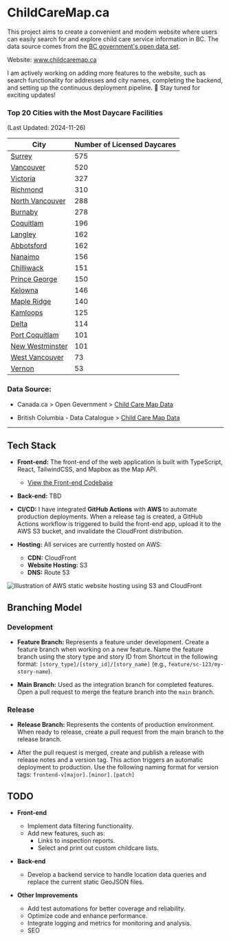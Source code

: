 # ChildCareMap.ca

This project aims to create a convenient and modern website where users can easily search for and explore child care service information in BC. The data source comes from the [BC government's open data set](#data-source).

Website: www.childcaremap.ca

I am actively working on adding more features to the website, such as search functionality for addresses and city names, completing the backend, and setting up  the continuous deployment pipeline. 💪 Stay tuned for exciting updates!

### Top 20 Cities with the Most Daycare Facilities
(Last Updated: 2024-11-26)

| City          | Number of Licensed Daycares |
| ------------- | ------------- |
| [Surrey](dataset/20241126/surrey.geojson) | 575 |
| [Vancouver](dataset/20241126/vancouver.geojson) | 520 |
| [Victoria](dataset/20241126/victoria.geojson) | 327 |
| [Richmond](dataset/20241126/richmond.geojson) | 310 |
| [North Vancouver](dataset/20241126/north_vancouver.geojson) | 288 |
| [Burnaby](dataset/20241126/burnaby.geojson) | 278 |
| [Coquitlam](dataset/20241126/coquitlam.geojson) | 196 |
| [Langley](dataset/20241126/langley.geojson) | 162 |
| [Abbotsford](dataset/20241126/abbotsford.geojson) | 162 |
| [Nanaimo](dataset/20241126/nanaimo.geojson) | 156 |
| [Chilliwack](dataset/20241126/chilliwack.geojson) | 151 |
| [Prince George](dataset/20241126/prince_george.geojson) | 150 |
| [Kelowna](dataset/20241126/kelowna.geojson) | 146 |
| [Maple Ridge](dataset/20241126/maple_ridge.geojson) | 140 |
| [Kamloops](dataset/20241126/kamloops.geojson) | 125 |
| [Delta](dataset/20241126/delta.geojson) | 114 |
| [Port Coquitlam](dataset/20241126/port_coquitlam.geojson) | 101 |
| [New Westminster](dataset/20241126/new_westminster.geojson) | 101 |
| [West Vancouver](dataset/20241126/west_vancouver.geojson) | 73 |
| [Vernon](dataset/20241126/vernon.geojson) | 53 |


### Data Source:

- Canada.ca > Open Gevernment > [Child Care Map Data](https://open.canada.ca/data/en/dataset/4cc207cc-ff03-44f8-8c5f-415af5224646)

- British Columbia - Data Catalogue > [Child Care Map Data](https://catalogue.data.gov.bc.ca/dataset/child-care-map-data/resource/9a9f14e1-03ea-4a11-936a-6e77b15eeb39)


---

## Tech Stack

- **Front-end:** The front-end of the web application is built with TypeScript, React, TailwindCSS, and Mapbox as the Map API.
  - [View the Front-end Codebase](/frontend/README.md)

- **Back-end:** TBD

- **CI/CD:** I have integrated **GitHub Actions** with **AWS** to automate production deployments. When a release tag is created, a GitHub Actions workflow is triggered to build the front-end app, upload it to the AWS S3 bucket, and invalidate the CloudFront distribution.

- **Hosting:** All services are currently hosted on AWS:
  - **CDN:** CloudFront
  - **Website Hosting:** S3
  - **DNS:** Route 53

![Illustration of AWS static website hosting using S3 and CloudFront](/misc/aws_static_website_hosting_s3_cloudfront.webp)


## Branching Model

### Development

- **Feature Branch:** Represents a feature under development. Create a feature branch when working on a new feature. Name the feature branch using the story type and story ID from Shortcut in the following format: `[story_type]/[story_id]/[story_name]` (e.g., `feature/sc-123/my-story-name`).

- **Main Branch:** Used as the integration branch for completed features. Open a pull request to merge the feature branch into the `main` branch.

### Release

- **Release Branch:** Represents the contents of production environment. When ready to release, create a pull request from the main branch to the release branch.

- After the pull request is merged, create and publish a release with release notes and a version tag. This action triggers an automatic deployment to production. Use the following naming format for version tags: `frontend-v[major].[minor].[patch]`

## TODO

- **Front-end**
  - Implement data filtering functionality.
  - Add new features, such as:
    - Links to inspection reports.
    - Select and print out custom childcare lists.

- **Back-end**
  - Develop a backend service to handle location data queries and replace the current static GeoJSON files.

- **Other Improvements**
  - Add test automations for better coverage and reliability.
  - Optimize code and enhance performance.
  - Integrate logging and metrics for monitoring and analysis.
  - SEO


